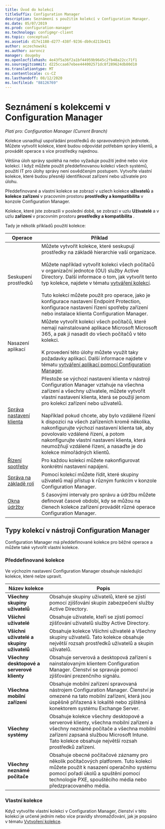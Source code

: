 ```yaml
---
title: Úvod do kolekcí
titleSuffix: Configuration Manager
description: Seznámení s použitím kolekcí v Configuration Manager.
ms.date: 05/07/2019
ms.prod: configuration-manager
ms.technology: configmgr-client
ms.topic: conceptual
ms.assetid: d17e1188-d277-438f-9236-db9cd213b421
author: aczechowski
ms.author: aaroncz
manager: dougeby
ms.openlocfilehash: 4e43f5a36f2a1bf44959b9645c2fb48a22cc71f1
ms.sourcegitcommit: d225ccaa67ebee444002571dc8f289624db80d10
ms.translationtype: MT
ms.contentlocale: cs-CZ
ms.lasthandoff: 08/12/2020
ms.locfileid: "88126769"
---
```

# <a name="introduction-to-collections-in-configuration-manager"></a>Seznámení s kolekcemi v Configuration Manager

*Platí pro: Configuration Manager (Current Branch)*

Kolekce usnadňují uspořádání prostředků do spravovatelných jednotek. Můžete vytvořit kolekce, které budou odpovídat potřebám správy klientů, a provádět operace s více prostředky najednou. 

Většina úloh správy spoléhá na nebo vyžaduje použití jedné nebo více kolekcí. I když můžete použít předdefinovanou kolekci všech systémů, použití IT pro úlohy správy není osvědčeným postupem. Vytvořte vlastní kolekce, které budou přesněji identifikovat zařízení nebo uživatele pro úlohu.  

 Předdefinované a vlastní kolekce se zobrazí v uzlech kolekce **uživatelů** a **kolekce zařízení** v pracovním prostoru **prostředky a kompatibilita** v konzole Configuration Manager.  

 Kolekce, které jste zobrazili v poslední době, se zobrazí v uzlu **Uživatelé** a v uzlu **zařízení** v pracovním prostoru **prostředky a kompatibilita** .  

Tady je několik příkladů použití kolekce:  

|Operace|Příklad|  
|---------|-------|  
|Seskupení prostředků|Můžete vytvořit kolekce, které seskupují prostředky na základě hierarchie vaší organizace.<br /><br /> Můžete například vytvořit kolekci všech počítačů v organizační jednotce (OU) služby Active Directory. Další informace o tom, jak vytvořit tento typ kolekce, najdete v tématu [vytváření kolekcí](../../../../core/clients/manage/collections/create-collections.md).<br /><br /> Tuto kolekci můžete použít pro operace, jako je konfigurace nastavení Endpoint Protection, konfigurace nastavení řízení spotřeby zařízení nebo instalace klienta Configuration Manager.|  
|Nasazení aplikací|Můžete vytvořit kolekci všech počítačů, které nemají nainstalované aplikace Microsoft Microsoft 365, a pak ji nasadit do všech počítačů v této kolekci.<br /><br /> K provedení této úlohy můžete využít taky požadavky aplikací. Další informace najdete v tématu [vytváření aplikací pomocí Configuration Manager](../../../../apps/deploy-use/create-applications.md).|  
|[Správa nastavení klienta](../../../../core/clients/deploy/about-client-settings.md)|Přestože se výchozí nastavení klienta v nástroji Configuration Manager vztahuje na všechna zařízení a všechny uživatele, můžete vytvořit vlastní nastavení klienta, která se použijí jenom pro kolekci zařízení nebo uživatelů.<br /><br /> Například pokud chcete, aby bylo vzdálené řízení k dispozici na všech zařízeních kromě několika, nakonfigurujte výchozí nastavení klienta tak, aby povolovalo vzdálené řízení, a potom nakonfigurujte vlastní nastavení klienta, která neumožňují vzdálené řízení, a nasaďte je do kolekce mimořádných klientů. |  
|[Řízení spotřeby](../power/introduction-to-power-management.md)|Pro každou kolekci můžete nakonfigurovat konkrétní nastavení napájení.|  
|[Správa na základě rolí](../../../../core/servers/deploy/configure/configure-role-based-administration.md)|Pomocí kolekcí můžete řídit, které skupiny uživatelů mají přístup k různým funkcím v konzole Configuration Manager.|  
|[Okna údržby](../../../../core/clients/manage/collections/use-maintenance-windows.md)|S časovými intervaly pro správu a údržbu můžete definovat časové období, kdy se můžou na členech kolekce zařízení provádět různé operace Configuration Manager. |  


## <a name="collection-types-in-configuration-manager"></a>Typy kolekcí v nástroji Configuration Manager  
 Configuration Manager má předdefinované kolekce pro běžné operace a můžete také vytvořit vlastní kolekce.   

### <a name="built-in-collections"></a>Předdefinované kolekce  
 Ve výchozím nastavení Configuration Manager obsahuje následující kolekce, které nelze upravit.  

|**Název kolekce**|Popis|  
|-------------------------|-----------------|  
|**Všechny skupiny uživatelů**|Obsahuje skupiny uživatelů, které se zjistí pomocí zjišťování skupin zabezpečení služby Active Directory.|  
|**Všichni uživatelé**|Obsahuje uživatele, kteří se zjistí pomocí zjišťování uživatelů služby Active Directory.|  
|**Všichni uživatelé a skupiny uživatelů**|Obsahuje kolekce Všichni uživatelé a Všechny skupiny uživatelů. Tato kolekce obsahuje největší rozsah prostředků uživatelů a skupin uživatelů.|  
|**Všechny desktopové a serverové klienty**|Obsahuje serverová a desktopová zařízení s nainstalovaným klientem Configuration Manager. Členství se spravuje pomocí zjišťování prezenčního signálu.|  
|**Všechna mobilní zařízení**|Obsahuje mobilní zařízení spravovaná nástrojem Configuration Manager. Členství je omezené na tato mobilní zařízení, která jsou úspěšně přiřazená k lokalitě nebo zjištěná konektorem systému Exchange Server.|  
|**Všechny systémy**|Obsahuje kolekce všechny desktopové a serverové klienty, všechna mobilní zařízení a všechny neznámé počítače a všechna mobilní zařízení zapsaná službou Microsoft Intune. Tato kolekce obsahuje největší rozsah prostředků zařízení.|  
|**Všechny neznámé počítače**|Obsahuje obecné počítačové záznamy pro několik počítačových platforem. Tuto kolekci můžete použít k nasazení operačního systému pomocí pořadí úkolů a spuštění pomocí technologie PXE, spouštěcího média nebo předzpracovaného média.|  

### <a name="custom-collections"></a>Vlastní kolekce  
 Když vytvoříte vlastní kolekci v Configuration Manager, členství v této kolekci je určené jedním nebo více pravidly shromažďování, jak je popsáno v tématu [Vytvoření kolekce](../../../../core/clients/manage/collections/create-collections.md). 

